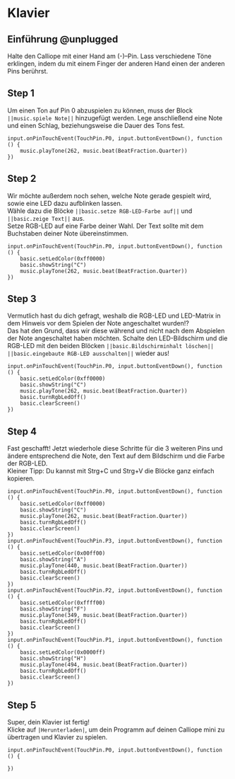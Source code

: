 # Klavier

## Einführung @unplugged

Halte den Calliope mit einer Hand am (-)–Pin. Lass verschiedene Töne erklingen,
indem du mit einem Finger der anderen Hand einen der anderen Pins berührst.


## Step 1

Um einen Ton auf Pin 0 abzuspielen zu können, muss der Block ``||music.spiele Note||`` hinzugefügt werden.
Lege anschließend eine Note und einen Schlag, beziehungsweise die Dauer des Tons fest.

```blocks
input.onPinTouchEvent(TouchPin.P0, input.buttonEventDown(), function () {
    music.playTone(262, music.beat(BeatFraction.Quarter))
})
```

## Step 2

Wir möchte außerdem noch sehen, welche Note gerade gespielt wird, sowie eine LED dazu aufblinken lassen.  
Wähle dazu die Blöcke ``||basic.setze RGB-LED-Farbe auf||`` und ``||basic.zeige Text||`` aus.  
Setze RGB-LED auf eine Farbe deiner Wahl. Der Text sollte mit dem Buchstaben deiner Note übereinstimmen.

```blocks
input.onPinTouchEvent(TouchPin.P0, input.buttonEventDown(), function () {
    basic.setLedColor(0xff0000)
    basic.showString("C")
    music.playTone(262, music.beat(BeatFraction.Quarter))
})
```

## Step 3 

Vermutlich hast du dich gefragt, weshalb die RGB-LED und LED-Matrix in dem Hinweis vor dem Spielen der Note angeschaltet wurden!?  
Das hat den Grund, dass wir diese während und nicht nach dem Abspielen der Note angeschaltet haben möchten.
Schalte den LED-Bildschirm und die RGB-LED mit den beiden Blöcken ``||basic.Bildschirminhalt löschen||`` ``||basic.eingebaute RGB-LED ausschalten||`` wieder aus!

```blocks
input.onPinTouchEvent(TouchPin.P0, input.buttonEventDown(), function () {
    basic.setLedColor(0xff0000)
    basic.showString("C")
    music.playTone(262, music.beat(BeatFraction.Quarter))
    basic.turnRgbLedOff()
    basic.clearScreen()
})
```

## Step 4

Fast geschafft! Jetzt wiederhole diese Schritte für die 3 weiteren Pins und ändere entsprechend die Note, den Text auf dem Bildschirm und die Farbe der RGB-LED.  
Kleiner Tipp: Du kannst mit Strg+C und Strg+V die Blöcke ganz einfach kopieren.

```blocks
input.onPinTouchEvent(TouchPin.P0, input.buttonEventDown(), function () {
    basic.setLedColor(0xff0000)
    basic.showString("C")
    music.playTone(262, music.beat(BeatFraction.Quarter))
    basic.turnRgbLedOff()
    basic.clearScreen()
})
input.onPinTouchEvent(TouchPin.P3, input.buttonEventDown(), function () {
    basic.setLedColor(0x00ff00)
    basic.showString("A")
    music.playTone(440, music.beat(BeatFraction.Quarter))
    basic.turnRgbLedOff()
    basic.clearScreen()
})
input.onPinTouchEvent(TouchPin.P2, input.buttonEventDown(), function () {
    basic.setLedColor(0xffff00)
    basic.showString("F")
    music.playTone(349, music.beat(BeatFraction.Quarter))
    basic.turnRgbLedOff()
    basic.clearScreen()
})
input.onPinTouchEvent(TouchPin.P1, input.buttonEventDown(), function () {
    basic.setLedColor(0x0000ff)
    basic.showString("H")
    music.playTone(494, music.beat(BeatFraction.Quarter))
    basic.turnRgbLedOff()
    basic.clearScreen()
})
```

## Step 5

Super, dein Klavier ist fertig!  
Klicke auf ``|Herunterladen|``, um dein Programm auf deinen Calliope mini zu übertragen und Klavier zu spielen.

```template
input.onPinTouchEvent(TouchPin.P0, input.buttonEventDown(), function () {
	
})
```
